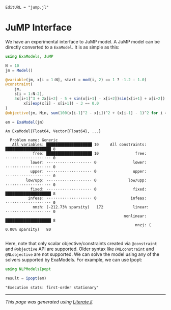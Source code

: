 ```@meta
EditURL = "jump.jl"
```

# JuMP Interface

We have an experimental interface to JuMP model. A JuMP model can be directly converted to a `ExaModel`. It is as simple as this:

````julia
using ExaModels, JuMP

N = 10
jm = Model()

@variable(jm, x[i = 1:N], start = mod(i, 2) == 1 ? -1.2 : 1.0)
@constraint(
    jm,
    s[i = 1:N-2],
    3x[i+1]^3 + 2x[i+2] - 5 + sin(x[i+1] - x[i+2])sin(x[i+1] + x[i+2]) + 4x[i+1] -
        x[i]exp(x[i] - x[i+1]) - 3 == 0.0
)
@objective(jm, Min, sum(100(x[i-1]^2 - x[i])^2 + (x[i-1] - 1)^2 for i = 2:N))

em = ExaModel(jm)
````

````
An ExaModel{Float64, Vector{Float64}, ...}

  Problem name: Generic
   All variables: ████████████████████ 10     All constraints: ████████████████████ 8     
            free: ████████████████████ 10                free: ⋅⋅⋅⋅⋅⋅⋅⋅⋅⋅⋅⋅⋅⋅⋅⋅⋅⋅⋅⋅ 0     
           lower: ⋅⋅⋅⋅⋅⋅⋅⋅⋅⋅⋅⋅⋅⋅⋅⋅⋅⋅⋅⋅ 0                lower: ⋅⋅⋅⋅⋅⋅⋅⋅⋅⋅⋅⋅⋅⋅⋅⋅⋅⋅⋅⋅ 0     
           upper: ⋅⋅⋅⋅⋅⋅⋅⋅⋅⋅⋅⋅⋅⋅⋅⋅⋅⋅⋅⋅ 0                upper: ⋅⋅⋅⋅⋅⋅⋅⋅⋅⋅⋅⋅⋅⋅⋅⋅⋅⋅⋅⋅ 0     
         low/upp: ⋅⋅⋅⋅⋅⋅⋅⋅⋅⋅⋅⋅⋅⋅⋅⋅⋅⋅⋅⋅ 0              low/upp: ⋅⋅⋅⋅⋅⋅⋅⋅⋅⋅⋅⋅⋅⋅⋅⋅⋅⋅⋅⋅ 0     
           fixed: ⋅⋅⋅⋅⋅⋅⋅⋅⋅⋅⋅⋅⋅⋅⋅⋅⋅⋅⋅⋅ 0                fixed: ████████████████████ 8     
          infeas: ⋅⋅⋅⋅⋅⋅⋅⋅⋅⋅⋅⋅⋅⋅⋅⋅⋅⋅⋅⋅ 0               infeas: ⋅⋅⋅⋅⋅⋅⋅⋅⋅⋅⋅⋅⋅⋅⋅⋅⋅⋅⋅⋅ 0     
            nnzh: (-212.73% sparsity)   172             linear: ⋅⋅⋅⋅⋅⋅⋅⋅⋅⋅⋅⋅⋅⋅⋅⋅⋅⋅⋅⋅ 0     
                                                    nonlinear: ████████████████████ 8     
                                                         nnzj: (  0.00% sparsity)   80    


````

Here, note that only scalar objective/constraints created via `@constraint` and `@objective` API are supported. Older syntax like `@NLconstraint` and `@NLobjective` are not supported.
We can solve the model using any of the solvers supported by ExaModels. For example, we can use Ipopt:

````julia
using NLPModelsIpopt

result = ipopt(em)
````

````
"Execution stats: first-order stationary"
````

---

*This page was generated using [Literate.jl](https://github.com/fredrikekre/Literate.jl).*

